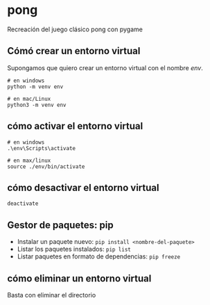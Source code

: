 # pong
Recreación del juego clásico pong con pygame

## Cómó crear un entorno virtual

Supongamos que quiero crear un entorno virtual con el nombre _env_.

```
# en windows
python -m venv env

# en mac/Linux
python3 -m venv env

```
## cómo activar el entorno virtual

```
# en windows
.\env\Scripts\activate

# en max/linux
source ./env/bin/activate
```

## cómo desactivar el entorno virtual

```
deactivate
```

## Gestor de paquetes: pip

- Instalar un paquete nuevo:  `pip install <nombre-del-paquete>`
- Listar los paquetes instalados: `pip list`
- Listar paquetes en formato de dependencias: `pip freeze`

## cómo eliminar un entorno virtual

Basta con eliminar el directorio
